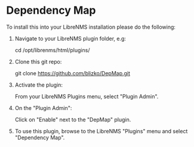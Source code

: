 Dependency Map
===========

To install this into your LibreNMS installation please do the following:

1. Navigate to your LibreNMS plugin folder, e.g:

    cd /opt/librenms/html/plugins/
    
2. Clone this git repo:

    git clone https://github.com/blizko/DepMap.git
    
3. Activate the plugin:
	
	From your LibreNMS Plugins menu, select "Plugin Admin".

4. On the "Plugin Admin":
	
	Click on "Enable" next to the "DepMap" plugin.

5. To use this plugin, browse to the LibreNMS "Plugins" menu and select "Dependency Map".